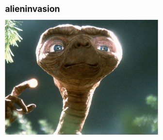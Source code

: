 # alieninvasion
![image](https://github.com/mysticalfluffyman/alieninvasion/blob/d9d3455c50aff246f3495711745b1afac861e19f/images/1814.jpg?raw=true)
